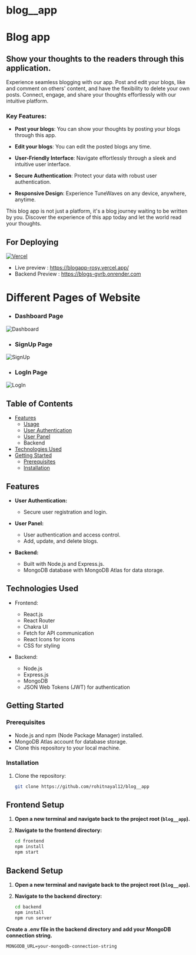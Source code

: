 # blog__app

# Blog app

## Show your thoughts to the readers through this application.

Experience seamless blogging with our app. Post and edit your blogs, like and comment on others' content, and have the flexibility to delete your own posts. Connect, engage, and share your thoughts effortlessly with our intuitive platform.

### Key Features:

- **Post your blogs**: You can show your thoughts by posting your blogs through this app.

- **Edit your blogs**: You can edit the posted blogs any time.

- **User-Friendly Interface**: Navigate effortlessly through a sleek and intuitive user interface.

- **Secure Authentication**: Protect your data with robust user authentication.

- **Responsive Design**: Experience TuneWaves on any device, anywhere, anytime.

This blog app is not just a platform, it's a blog journey waiting to be written by you. Discover the experience of this app today and let the world read your thoughts.

## For Deploying
[![Vercel](https://img.shields.io/badge/Vercel-000000?style=for-the-badge&logo=vercel&logoColor=white)](https://vercel.com/)


- Live preview : https://blogapp-rosy.vercel.app/
- Backend Preview : https://blogs-gvrb.onrender.com

  

# Different Pages of Website

- ### Dashboard Page
  

![Dashboard](https://github.com/rohitnayal12/blog__app/assets/119488668/21b613aa-666f-4d54-97ae-2ab4b05ed862)



 - ### SignUp Page
   

![SignUp](https://github.com/rohitnayal12/blog__app/assets/119488668/7306548b-ca02-4fdb-80ff-997a7559b81f)



- ### LogIn Page
  

![LogIn](https://github.com/rohitnayal12/blog__app/assets/119488668/7e702ea2-80f6-498a-adad-680c26765285)



## Table of Contents

- [Features](#features)
  - [Usage](#usage)
  - [User Authentication](#user-authentication)
  - [User Panel](#user-panel)
  - Backend
- [Technologies Used](#technologies-used)
- [Getting Started](#getting-started)
  - [Prerequisites](#prerequisites)
  - [Installation](#installation)



## Features

- **User Authentication:**
  - Secure user registration and login.
  
- **User Panel:**
  - User authentication and access control.
  - Add, update, and delete blogs.
  
- **Backend:**
  - Built with Node.js and Express.js.
  - MongoDB database with MongoDB Atlas for data storage.
  
## Technologies Used

- Frontend:
  - React.js
  - React Router
  - Chakra UI
  - Fetch for API communication
  - React Icons for icons
  - CSS for styling
  
- Backend:
  - Node.js
  - Express.js
  - MongoDB
  - JSON Web Tokens (JWT) for authentication

  
## Getting Started

### Prerequisites

- Node.js and npm (Node Package Manager) installed.
- MongoDB Atlas account for database storage.
- Clone this repository to your local machine.

### Installation

1. Clone the repository:

   ```bash
   git clone https://github.com/rohitnayal12/blog__app

 ## Frontend Setup
 
1. **Open a new terminal and navigate back to the project root (`blog__app`).**

2. **Navigate to the frontend directory:**

   ```bash
   cd frontend
   npm install
   npm start

  ## Backend Setup

1. **Open a new terminal and navigate back to the project root (`blog__app`).**
2. **Navigate to the backend directory:**

   ```bash
   cd backend
   npm install
   npm run server
  **Create a .env file in the backend directory and add your MongoDB connection string.**
  ```
  MONGODB_URL=your-mongodb-connection-string
